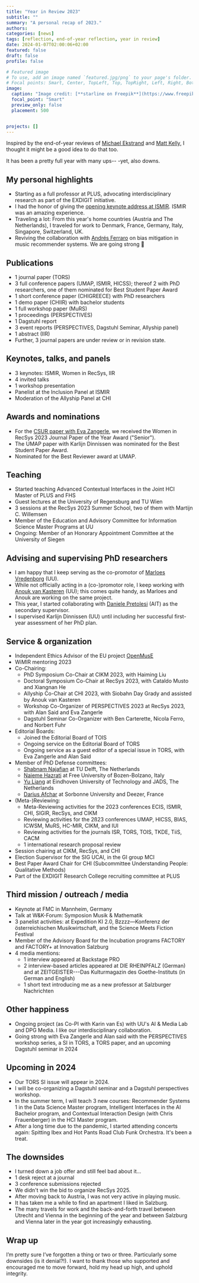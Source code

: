 ```yaml
---
title: "Year in Review 2023"
subtitle: ""
summary: "A personal recap of 2023."
authors: 
categories: [news]
tags: [reflection, end-of-year reflection, year in review]
date: 2024-01-07T02:00:06+02:00
featured: false
draft: false
profile: false

# Featured image
# To use, add an image named `featured.jpg/png` to your page's folder.
# Focal points: Smart, Center, TopLeft, Top, TopRight, Left, Right, BottomLeft, Bottom, BottomRight.
image:
  caption: "Image credit: [**starline on Freepik**](https://www.freepik.com/free-vector/minimal-line-style-2023-new-year-yellow-banner_35393919.htm#query=2023%20year%20in%20review&position=40&from_view=search&track=ais&uuid=96d841bb-0d3c-4fd1-8ab7-6fa582bbdecc)."
  focal_point: "Smart"
  preview_only: false
  placement: 500


projects: []
---
```


Inspired by the end-of-year reviews of [Michael Ekstrand](https://md.ekstrandom.net/blog/2023/12/2023) and [Matt Kelly](https://log.lab.matkelly.com/year-in-review-2023), I thought it might be a good idea to do that too.

It has been a pretty full year with many ups-- -yet, also downs.


## My personal highlights
- Starting as a full professor at PLUS, advocating interdisciplinary research as part of the EXDIGIT initiative.
- I had the honor of giving the [opening keynote address at ISMIR](/talks/kn05_ismir2023/). ISMIR was an amazing experience.
- Traveling a lot: From this year's home countries (Austria and The Netherlands), I traveled for work to Denmark, France, Germany, Italy, Singapore, Switzerland, UK.
- Reviving the collaboration with [Andrés Ferraro](https://scholar.google.com/citations?user=WQglBowAAAAJ) on bias mitigation in music recommender systems. We are going strong 💪


## Publications
- 1 journal paper (TORS)
- 3 full conference papers (UMAP, ISMIR, HICSS); thereof 2 with PhD researchers, one of them nominated for Best Student Paper Award
- 1 short conference paper (CHIGREECE) with PhD researchers
- 1 demo paper (CHIIR) with bachelor students
- 1 full workshop paper (MuRS)
- 1 proceedings (PERSPECTIVES)
- 1 Dagstuhl report
- 3 event reports (PERSPECTIVES, Dagstuhl Seminar, Allyship panel)
- 1 abstract (IIR)
- Further, 3 journal papers are under review or in revision state.


## Keynotes, talks, and panels 
- 3 keynotes: ISMIR, Women in RecSys, IIR
- 4 invited talks
- 1 workshop presentation
- Panelist at the Inclusion Panel at ISMIR
- Moderation of the Allyship Panel at CHI


## Awards and nominations
- For the [CSUR paper with Eva Zangerle](/publications/zangerle-2022-fevr/), we received the Women in RecSys 2023 Journal Paper of the Year Award ("Senior").
- The UMAP paper with Karlijn Dinnissen was nominated for the Best Student Paper Award.
- Nominated for the Best Reviewer award at UMAP.


## Teaching
- Started teaching Advanced Contextual Interfaces in the Joint HCI Master of PLUS and FHS
- Guest lectures at the University of Regensburg and TU Wien
- 3 sessions at the RecSys 2023 Summer School, two of them with Martijn C. Willemsen
- Member of the Education and Advisory Committee for Information Science Master Programs at UU
- Ongoing: Member of an Honorary Appointment Committee at the University of Siegen


## Advising and supervising PhD researchers
- I am happy that I keep serving as the co-promotor of [Marloes Vredenborg](https://marloesvredenborg.com) (UU).
- While not officially acting in a (co-)promotor role, I keep working with [Anouk van Kasteren](http://anoukvankasteren.com) (UU); this comes quite handy, as Marloes and Anouk are working on the same project.
- This year, I started collaborating with [Daniele Pretolesi](https://scholar.google.com/citations?user=-vmPHIUAAAAJ) (AIT) as the secondary supervisor.
- I supervised Karlijn Dinnissen (UU) until including her successful first-year assessment of her PhD plan.


## Service & organization
- Independent Ethics Advisor of the EU project [OpenMusE](https://www.openmuse.eu)
- WiMIR mentoring 2023
- Co-Chairing:
  - PhD Symposium Co-Chair at CIKM 2023, with Haiming Liu
  - Doctoral Symposium Co-Chair at RecSys 2023, with Cataldo Musto and Xiangnan He
  - Allyship Co-Chair at CHI 2023, with Siobahn Day Grady and assisted by Anouk van Kasteren
  - Workshop Co-Organizer of PERSPECTIVES 2023 at RecSys 2023, with Alan Said and Eva Zangerle 
  - Dagstuhl Seminar Co-Organizer with Ben Carterette, Nicola Ferro, and Norbert Fuhr
- Editorial Boards:
  - Joined the Editorial Board of TOIS
  - Ongoing service on the Editorial Board of TORS 
  - Ongoing service as a guest editor of a special issue in TORS, with Eva Zangerle and Alan Said
- Member of PhD Defense committees:
  - [Shabnam Najafian](https://scholar.google.com/citations?user=rE1GomgAAAAJ) at TU Delft, The Netherlands
  - [Naieme Hazrati](https://scholar.google.com/citations?user=Nii1zPUAAAAJ) at Free University of Bozen-Bolzano, Italy
  - [Yu Liang](https://yliang.me) at Eindhoven University of Technology and JADS, The Netherlands
  - [Darius Afchar](https://scholar.google.com/citations?user=YAyP5psAAAAJ) at Sorbonne University and Deezer, France
- (Meta-)Reviewing:
  - Meta-Reviewing activities for the 2023 conferences ECIS, ISMIR, CHI, SIGIR, RecSys, and CIKM
  - Reviewing activities for the 2ß23 conferences UMAP, HICSS, BIAS, ICWSM, MuRS, HC-MIR, CIKM, and IUI
  - Reviewing activities for the journals ISR, TORS, TOIS, TKDE, TiiS, CACM
  - 1 international research proposal review
- Session chairing at CIKM, RecSys, and CHI
- Election Supervisor for the SIG UCAI, in the GI group MCI
- Best Paper Award Chair for CHI (Subcommittee Understanding People: Qualitative Methods) 
- Part of the EXDIGIT Research College recruiting committee at PLUS


## Third mission / outreach / media
- Keynote at FMC in Mannheim, Germany
- Talk at W&K-Forum: Symposion Musik & Mathematik
- 3 panelist activities: at Expedition KI 2.0, Bzzzz—Konferenz der österreichischen Musikwirtschaft, and the Science Meets Fiction Festival
- Member of the Advisory Board for the Incubation programs FACTORY and FACTORY+ at Innovation Salzburg
- 4 media mentions:
  - 1 interview appeared at Backstage PRO
  - 2 interview-based articles appeared at DIE RHEINPFALZ (German) and at ZEITGEISTER---Das Kulturmagazin des Goethe-Instituts (in German and English)
  - 1 short text introducing me as a new professor at Salzburger Nachrichten

## Other happiness
- Ongoing project (as Co-PI with Karin van Es) with UU's AI & Media Lab and DPG Media. I like our interdisciplinary collaboration.
- Going strong with Eva Zangerle and Alan said with the PERSPECTIVES workshop series, a SI in TORS, a TORS paper, and an upcoming Dagstuhl seminar in 2024

## Upcoming in 2024
- Our TORS SI issue will appear in 2024.
- I will be co-organizing a Dagstuhl seminar and a Dagstuhl perspectives workshop.
- In the summer term, I will teach 3 new courses: Recommender Systems 1 in the Data Science Master program, Intelligent Interfaces in the AI Bachelor program, and Contextual Interaction Design (with Chris Frauenberger) in the HCI Master program.
- After a long time due to the pandemic, I started attending concerts again: Spitting Ibex and Hot Pants Road Club Funk Orchestra. It's been a treat.

## The downsides
- I turned down a job offer and still feel bad about it...
- 1 desk reject at a journal
- 3 conference submissions rejected
- We didn't win the bid to organize RecSys 2025.
- After moving back to Austria, I was not very active in playing music.
- It has taken me a while to find an apartment I liked in Salzburg.
- The many travels for work and the back-and-forth travel between Utrecht and Vienna in the beginning of the year and between Salzburg and Vienna later in the year got increasingly exhausting.

## Wrap up
I’m pretty sure I’ve forgotten a thing or two or three. Particularly some downsides (is it denial?!). 
I want to thank those who supported and encouraged me to move forward, hold my head up high, and uphold integrity.  
